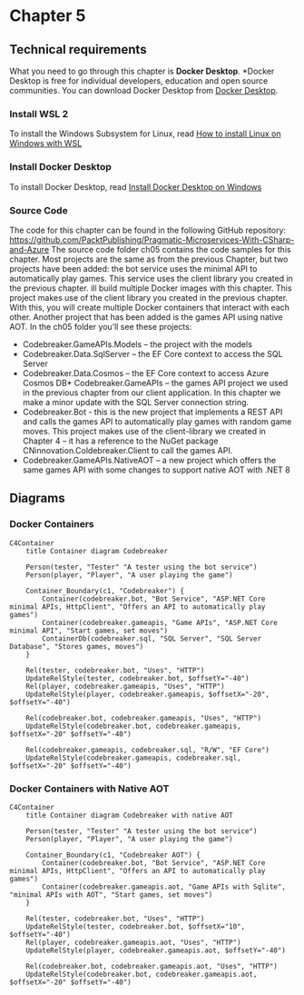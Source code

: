 # Chapter 5

## Technical requirements

What you need to go through this chapter is **Docker Desktop**. *Docker Desktop is free for individual developers, education and open source communities. You can download Docker Desktop from [Docker Desktop](https://www.docker.com/products/docker-desktop/).

### Install WSL 2

To install the Windows Subsystem for Linux, read [How to install Linux on Windows with WSL](https://learn.microsoft.com/en-us/windows/wsl)

### Install Docker Desktop

To install Docker Desktop, read [Install Docker Desktop on Windows](https://docs.docker.com/docker-for-windows/install/)

### Source Code

The code for this chapter can be found in the following GitHub repository: https://github.com/PacktPublishing/Pragmatic-Microservices-With-CSharp-and-Azure
The source code folder ch05 contains the code samples for this chapter. Most projects are the same as from the previous Chapter, but two projects have been added: the bot service uses the minimal API to automatically play games. This service uses the client library you created in the previous chapter. 
ill build multiple Docker images with this chapter. This project makes use of the client library you created in the previous chapter. With this, you will create multiple Docker containers that interact with each other. Another project that has been added is the games API using native AOT.
In the ch05 folder you’ll see these projects:

* Codebreaker.GameAPIs.Models – the project with the models
* Codebreaker.Data.SqlServer – the EF Core context to access the SQL Server
* Codebreaker.Data.Cosmos – the EF Core context to access Azure Cosmos DB* Codebreaker.GameAPIs – the games API project we used in the previous chapter from our client application. In this chapter we make a minor update with the SQL Server connection string.
* Codebreaker.Bot - this is the new project that implements a REST API and calls the games API to automatically play games with random game moves. This project makes use of the client-library we created in Chapter 4 – it has a reference to the NuGet package CNinnovation.Coldebreaker.Client to call the games API.
* Codebreaker.GameAPIs.NativeAOT – a new project which offers the same games API with some changes to support native AOT with .NET 8

## Diagrams

### Docker Containers

```mermaid
C4Container
    title Container diagram Codebreaker

    Person(tester, "Tester" "A tester using the bot service")
    Person(player, "Player", "A user playing the game")

    Container_Boundary(c1, "Codebreaker") {
        Container(codebreaker.bot, "Bot Service", "ASP.NET Core minimal APIs, HttpClient", "Offers an API to automatically play games")
        Container(codebreaker.gameapis, "Game APIs", "ASP.NET Core minimal API", "Start games, set moves")
        ContainerDb(codebreaker.sql, "SQL Server", "SQL Server Database", "Stores games, moves")
    }

    Rel(tester, codebreaker.bot, "Uses", "HTTP")
    UpdateRelStyle(tester, codebreaker.bot, $offsetY="-40")
    Rel(player, codebreaker.gameapis, "Uses", "HTTP")
    UpdateRelStyle(player, codebreaker.gameapis, $offsetX="-20", $offsetY="-40")

    Rel(codebreaker.bot, codebreaker.gameapis, "Uses", "HTTP")
    UpdateRelStyle(codebreaker.bot, codebreaker.gameapis, $offsetX="-20" $offsetY="-40")

    Rel(codebreaker.gameapis, codebreaker.sql, "R/W", "EF Core")
    UpdateRelStyle(codebreaker.gameapis, codebreaker.sql, $offsetX="-20" $offsetY="-40")
```

### Docker Containers with Native AOT

```mermaid
C4Container
    title Container diagram Codebreaker with native AOT

    Person(tester, "Tester" "A tester using the bot service")
    Person(player, "Player", "A user playing the game")

    Container_Boundary(c1, "Codebreaker AOT") {
        Container(codebreaker.bot, "Bot Service", "ASP.NET Core minimal APIs, HttpClient", "Offers an API to automatically play games")
        Container(codebreaker.gameapis.aot, "Game APIs with Sqlite", "minimal APIs with AOT", "Start games, set moves")
    }

    Rel(tester, codebreaker.bot, "Uses", "HTTP")
    UpdateRelStyle(tester, codebreaker.bot, $offsetX="10", $offsetY="-40")
    Rel(player, codebreaker.gameapis.aot, "Uses", "HTTP")
    UpdateRelStyle(player, codebreaker.gameapis.aot, $offsetY="-40")

    Rel(codebreaker.bot, codebreaker.gameapis.aot, "Uses", "HTTP")
    UpdateRelStyle(codebreaker.bot, codebreaker.gameapis.aot, $offsetX="-20" $offsetY="-40")
```